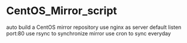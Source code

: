 # CentOS_Mirror_script
auto build a CentOS mirror repository
use nginx as server default listen port:80 
use rsync to synchronize mirror
use cron to sync everyday

